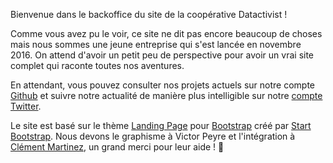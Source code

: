 Bienvenue dans le backoffice du site de la coopérative Datactivist ! 

Comme vous avez pu le voir, ce site ne dit pas encore beaucoup de choses mais nous sommes une jeune entreprise qui s'est lancée en novembre 2016. On attend d'avoir un petit peu de perspective pour avoir un vrai site complet qui raconte toutes nos aventures. 

En attendant, vous pouvez consulter nos projets actuels sur notre compte [Github](www.github.com/datactivist) et suivre notre actualité de manière plus intelligible sur notre [compte Twitter](www.twitter.com/datactivi_st). 

Le site est basé sur le thème [Landing Page](http://startbootstrap.com/template-overviews/landing-page/) pour [Bootstrap](http://getbootstrap.com/) créé par [Start Bootstrap](http://startbootstrap.com/). Nous devons le graphisme à Victor Peyre et l'intégration à [Clément Martinez](http://clementmartinez.fr), un grand merci pour leur aide ! 🙌

